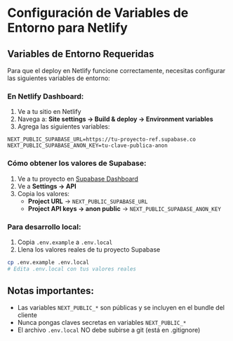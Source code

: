 # Configuración de Variables de Entorno para Netlify

## Variables de Entorno Requeridas

Para que el deploy en Netlify funcione correctamente, necesitas configurar las siguientes variables de entorno:

### En Netlify Dashboard:

1. Ve a tu sitio en Netlify
2. Navega a: **Site settings → Build & deploy → Environment variables**
3. Agrega las siguientes variables:

```
NEXT_PUBLIC_SUPABASE_URL=https://tu-proyecto-ref.supabase.co
NEXT_PUBLIC_SUPABASE_ANON_KEY=tu-clave-publica-anon
```

### Cómo obtener los valores de Supabase:

1. Ve a tu proyecto en [Supabase Dashboard](https://supabase.com/dashboard)
2. Ve a **Settings → API**
3. Copia los valores:
   - **Project URL** → `NEXT_PUBLIC_SUPABASE_URL`
   - **Project API keys → anon public** → `NEXT_PUBLIC_SUPABASE_ANON_KEY`

### Para desarrollo local:

1. Copia `.env.example` a `.env.local`
2. Llena los valores reales de tu proyecto Supabase

```bash
cp .env.example .env.local
# Edita .env.local con tus valores reales
```

## Notas importantes:

- Las variables `NEXT_PUBLIC_*` son públicas y se incluyen en el bundle del cliente
- Nunca pongas claves secretas en variables `NEXT_PUBLIC_*`
- El archivo `.env.local` NO debe subirse a git (está en .gitignore)